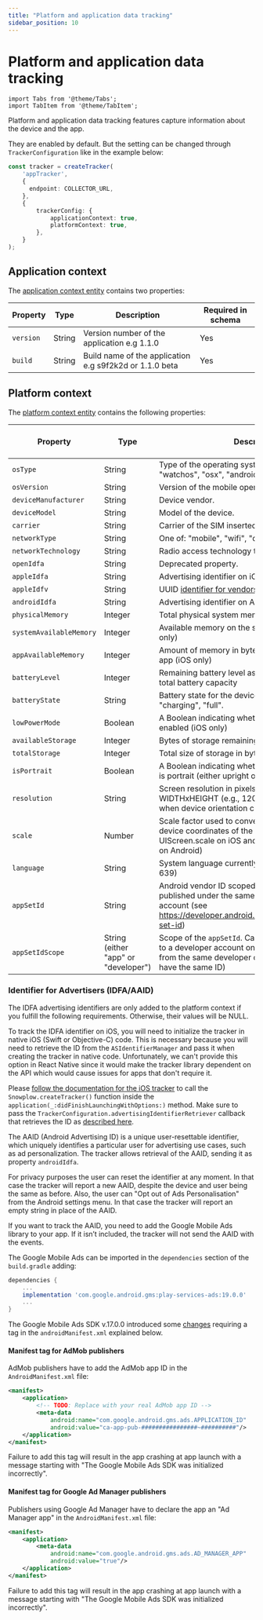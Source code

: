 ```yaml
---
title: "Platform and application data tracking"
sidebar_position: 10
---
```


# Platform and application data tracking

```mdx-code-block
import Tabs from '@theme/Tabs';
import TabItem from '@theme/TabItem';
```

Platform and application data tracking features capture information about the device and the app.

They are enabled by default. But the setting can be changed through `TrackerConfiguration` like in the example below:

```typescript
const tracker = createTracker(
    'appTracker',
    {
      endpoint: COLLECTOR_URL,
    },
    {
        trackerConfig: {
            applicationContext: true,
            platformContext: true,
        },
    }
);
```

## Application context

The [application context entity](https://github.com/snowplow/iglu-central/blob/master/schemas/com.snowplowanalytics.mobile/application/jsonschema/1-0-0) contains two properties:

| Property  | Type   | Description                                             | Required in schema |
| --------- | ------ | ------------------------------------------------------- | ------------------ |
| `version` | String | Version number of the application e.g 1.1.0             | Yes                |
| `build`   | String | Build name of the application e.g s9f2k2d or 1.1.0 beta | Yes                |

## Platform context

The [platform context entity](https://github.com/snowplow/iglu-central/blob/master/schemas/com.snowplowanalytics.snowplow/mobile_context/jsonschema/1-0-3) contains the following properties:

| Property                | Type                                 | Description                                                                                                                                                             | Required in schema |
| ----------------------- | ------------------------------------ | ----------------------------------------------------------------------------------------------------------------------------------------------------------------------- | ------------------ |
| `osType`                | String                               | Type of the operating system (e.g., "ios", "tvos", "watchos", "osx", "android")                                                                                         | Yes                |
| `osVersion`             | String                               | Version of the mobile operating system.                                                                                                                                 | Yes                |
| `deviceManufacturer`    | String                               | Device vendor.                                                                                                                                                          | Yes                |
| `deviceModel`           | String                               | Model of the device.                                                                                                                                                    | Yes                |
| `carrier`               | String                               | Carrier of the SIM inserted in the device.                                                                                                                              | No                 |
| `networkType`           | String                               | One of: "mobile", "wifi", "offline"                                                                                                                                     | No                 |
| `networkTechnology`     | String                               | Radio access technology that the device is using.                                                                                                                       | No                 |
| `openIdfa`              | String                               | Deprecated property.                                                                                                                                                    | No                 |
| `appleIdfa`             | String                               | Advertising identifier on iOS.                                                                                                                                          | No                 |
| `appleIdfv`             | String                               | UUID [identifier for vendors](https://developer.apple.com/documentation/uikit/uidevice/1620059-identifierforvendor) on iOS.                                             | No                 |
| `androidIdfa`           | String                               | Advertising identifier on Android.                                                                                                                                      | No                 |
| `physicalMemory`        | Integer                              | Total physical system memory in bytes                                                                                                                                   | No                 |
| `systemAvailableMemory` | Integer                              | Available memory on the system in bytes (Android only)                                                                                                                  | No                 |
| `appAvailableMemory`    | Integer                              | Amount of memory in bytes available to the current app (iOS only)                                                                                                       | No                 |
| `batteryLevel`          | Integer                              | Remaining battery level as an integer percentage of total battery capacity                                                                                              | No                 |
| `batteryState`          | String                               | Battery state for the device. One of: "unplugged", "charging", "full".                                                                                                  | No                 |
| `lowPowerMode`          | Boolean                              | A Boolean indicating whether Low Power Mode is enabled (iOS only)                                                                                                       | No                 |
| `availableStorage`      | Integer                              | Bytes of storage remaining                                                                                                                                              | No                 |
| `totalStorage`          | Integer                              | Total size of storage in bytes                                                                                                                                          | No                 |
| `isPortrait`            | Boolean                              | A Boolean indicating whether the device orientation is portrait (either upright or upside down)                                                                         | No                 |
| `resolution`            | String                               | Screen resolution in pixels. Arrives in the form of WIDTHxHEIGHT (e.g., 1200x900). Doesn't change when device orientation changes                                       | No                 |
| `scale`                 | Number                               | Scale factor used to convert logical coordinates to device coordinates of the screen (uses UIScreen.scale on iOS and DisplayMetrics.density on Android)                 | No                 |
| `language`              | String                               | System language currently used on the device (ISO 639)                                                                                                                  | No                 |
| `appSetId`              | String                               | Android vendor ID scoped to the set of apps published under the same Google Play developer account (see https://developer.android.com/training/articles/app-set-id)     | No                 |
| `appSetIdScope`         | String (either "app" or "developer") | Scope of the `appSetId`. Can be scoped to the app or to a developer account on an app store (all apps from the same developer on the same device will have the same ID) | No                 |

### Identifier for Advertisers (IDFA/AAID)

The IDFA advertising identifiers are only added to the platform context if you fulfill the following requirements.
Otherwise, their values will be NULL.

<Tabs groupId="platform" queryString>
  <TabItem value="ios" label="iOS">

To track the IDFA identifier on iOS, you will need to initialize the tracker in native iOS (Swift or Objective-C) code. This is necessary because you will need to retrieve the ID from the `ASIdentifierManager` and pass it when creating the tracker in native code. Unfortunately, we can't provide this option in React Native since it would make the tracker library dependent on the API which would cause issues for apps that don't require it.

Please [follow the documentation for the iOS tracker](/docs/sources/trackers/mobile-trackers/installation-and-set-up/index.md) to call the `Snowplow.createTracker()` function inside the `application(_:didFinishLaunchingWithOptions:)` method. Make sure to pass the `TrackerConfiguration.advertisingIdentifierRetriever` callback that retrieves the ID as [described here](/docs/sources/trackers/mobile-trackers/tracking-events/platform-and-application-context/index.md?platform=ios#identifier-for-advertisers-idfaaaid).

  </TabItem>
  <TabItem value="android" label="Android">

The AAID (Android Advertising ID) is a unique user-resettable identifier, which uniquely identifies a particular user for advertising use cases, such as ad personalization. The tracker allows retrieval of the AAID, sending it as property `androidIdfa`.

For privacy purposes the user can reset the identifier at any moment.
In that case the tracker will report a new AAID, despite the device and user being the same as before.
Also, the user can "Opt out of Ads Personalisation" from the Android settings menu.
In that case the tracker will report an empty string in place of the AAID.

If you want to track the AAID, you need to add the Google Mobile Ads library to your app.
If it isn’t included, the tracker will not send the AAID with the events.

The Google Mobile Ads can be imported in the `dependencies` section of the `build.gradle` adding:

```gradle
dependencies {
    ...
    implementation 'com.google.android.gms:play-services-ads:19.0.0'
    ...
}
```

The Google Mobile Ads SDK v.17.0.0 introduced some [changes](https://ads-developers.googleblog.com/2018/10/announcing-v1700-of-android-google.html) requiring a tag in the `androidManifest.xml` explained below.

#### Manifest tag for AdMob publishers

AdMob publishers have to add the AdMob app ID in the `AndroidManifest.xml` file:

```xml
<manifest>
    <application>
        <!-- TODO: Replace with your real AdMob app ID -->
        <meta-data
            android:name="com.google.android.gms.ads.APPLICATION_ID"
            android:value="ca-app-pub-################~##########"/>
    </application>
</manifest>
```

Failure to add this tag will result in the app crashing at app launch with a message starting with "The Google Mobile Ads SDK was initialized incorrectly".

#### Manifest tag for Google Ad Manager publishers

Publishers using Google Ad Manager have to declare the app an "Ad Manager app" in the `AndroidManifest.xml` file:

```xml
<manifest>
    <application>
        <meta-data
            android:name="com.google.android.gms.ads.AD_MANAGER_APP"
            android:value="true"/>
    </application>
</manifest>
```

Failure to add this tag will result in the app crashing at app launch with a message starting with "The Google Mobile Ads SDK was initialized incorrectly".

  </TabItem>
</Tabs>
